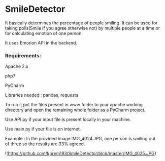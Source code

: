 # SmileDetector

It basically determines the percentage of people smiling. It can be used for taking polls(Smile if you agree otherwise not) by 
multiple people at a time or for calculating emotion of one person.

It uses Emorion API in the backend.

### Requirements:

Apache 2.x

php7

PyCharm

Libraries needed : pandas, requests

To run it put the files present in www folder to your apache working directory and open the remaining whole folder as a PyCharm project.

Use API.py if your input file is present locally in your machine.

Use main.py if your file is on internet.

Example : In the provided image IMG_4024.JPG, one person is smiling out of three so the results are 33% agreed.

!(https://github.com/kprem193/SmileDetector/blob/master/IMG_4025.JPG)
